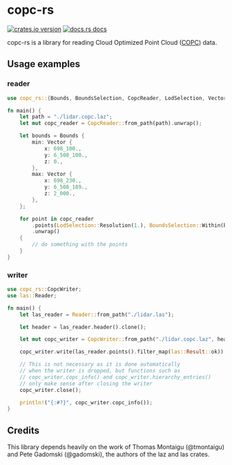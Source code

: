 # copc-rs

[![crates.io version](https://img.shields.io/crates/v/copc-rs.svg)](https://crates.io/crates/copc-rs)
[![docs.rs docs](https://docs.rs/copc-rs/badge.svg)](https://docs.rs/copc-rs)


copc-rs is a library for reading Cloud Optimized Point Cloud ([COPC](https://copc.io/)) data.


## Usage examples

### reader
```rust
use copc_rs::{Bounds, BoundsSelection, CopcReader, LodSelection, Vector};

fn main() {
    let path = "./lidar.copc.laz";
    let mut copc_reader = CopcReader::from_path(path).unwrap();

    let bounds = Bounds {
        min: Vector {
            x: 698_100.,
            y: 6_508_100.,
            z: 0.,
        },
        max: Vector {
            x: 698_230.,
            y: 6_508_189.,
            z: 2_000.,
        },
    };

    for point in copc_reader
        .points(LodSelection::Resolution(1.), BoundsSelection::Within(bounds))
        .unwrap()
    {
        // do something with the points
    }
}
```
### writer
```rust
use copc_rs::CopcWriter;
use las::Reader;

fn main() {
    let las_reader = Reader::from_path("./lidar.las");

    let header = las_reader.header().clone();

    let mut copc_writer = CopcWriter::from_path("./lidar.copc.laz", header, -1);

    copc_writer.write(las_reader.points().filter_map(las::Result::ok)).unwrap();

    // This is not necessary as it is done automatically
    // when the writer is dropped, but functions such as
    // copc_writer.copc_info() and copc_writer.hierarchy_entries()
    // only make sense after closing the writer
    copc_writer.close();

    println!("{:#?}", copc_writer.copc_info());
}
```

## Credits
This library depends heavily on the work of Thomas Montaigu (@tmontaigu) and Pete Gadomski (@gadomski), the authors of the laz and las crates.
